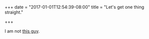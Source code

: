 +++
date = "2017-01-01T12:54:39-08:00"
title = "Let's get one thing straight."

+++

I am not [this guy](https://bensburgerblog.wordpress.com/).